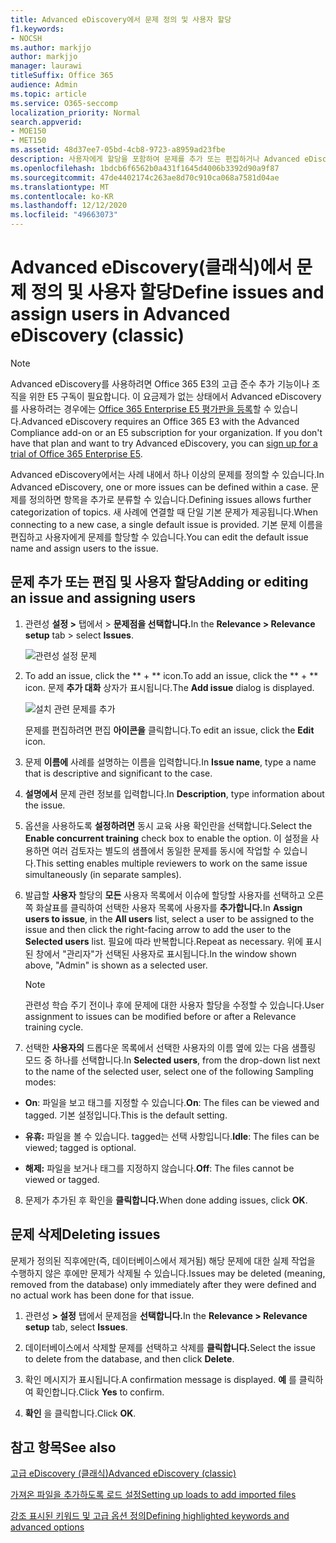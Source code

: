 ```yaml
---
title: Advanced eDiscovery에서 문제 정의 및 사용자 할당
f1.keywords:
- NOCSH
ms.author: markjjo
author: markjjo
manager: laurawi
titleSuffix: Office 365
audience: Admin
ms.topic: article
ms.service: O365-seccomp
localization_priority: Normal
search.appverid:
- MOE150
- MET150
ms.assetid: 48d37ee7-05bd-4cb8-9723-a8959ad23fbe
description: 사용자에게 할당을 포함하여 문제를 추가 또는 편집하거나 Advanced eDiscovery에서 eDiscovery 사례에 대한 문제를 삭제하는 방법을 자세히 알아보습니다.
ms.openlocfilehash: 1bdcb6f6562b0a431f1645d4006b3392d90a9f87
ms.sourcegitcommit: 47de4402174c263ae8d70c910ca068a7581d04ae
ms.translationtype: MT
ms.contentlocale: ko-KR
ms.lasthandoff: 12/12/2020
ms.locfileid: "49663073"
---
```

# <a name="define-issues-and-assign-users-in-advanced-ediscovery-classic"></a><span data-ttu-id="27aa0-103">Advanced eDiscovery(클래식)에서 문제 정의 및 사용자 할당</span><span class="sxs-lookup"><span data-stu-id="27aa0-103">Define issues and assign users in Advanced eDiscovery (classic)</span></span>

> [!NOTE]
> <span data-ttu-id="27aa0-p101">Advanced eDiscovery를 사용하려면 Office 365 E3의 고급 준수 추가 기능이나 조직을 위한 E5 구독이 필요합니다. 이 요금제가 없는 상태에서 Advanced eDiscovery를 사용하려는 경우에는 [Office 365 Enterprise E5 평가판을 등록](https://go.microsoft.com/fwlink/p/?LinkID=698279)할 수 있습니다.</span><span class="sxs-lookup"><span data-stu-id="27aa0-p101">Advanced eDiscovery requires an Office 365 E3 with the Advanced Compliance add-on or an E5 subscription for your organization. If you don't have that plan and want to try Advanced eDiscovery, you can [sign up for a trial of Office 365 Enterprise E5](https://go.microsoft.com/fwlink/p/?LinkID=698279).</span></span> 
  
<span data-ttu-id="27aa0-106">Advanced eDiscovery에서는 사례 내에서 하나 이상의 문제를 정의할 수 있습니다.</span><span class="sxs-lookup"><span data-stu-id="27aa0-106">In Advanced eDiscovery, one or more issues can be defined within a case.</span></span> <span data-ttu-id="27aa0-107">문제를 정의하면 항목을 추가로 분류할 수 있습니다.</span><span class="sxs-lookup"><span data-stu-id="27aa0-107">Defining issues allows further categorization of topics.</span></span> <span data-ttu-id="27aa0-108">새 사례에 연결할 때 단일 기본 문제가 제공됩니다.</span><span class="sxs-lookup"><span data-stu-id="27aa0-108">When connecting to a new case, a single default issue is provided.</span></span> <span data-ttu-id="27aa0-109">기본 문제 이름을 편집하고 사용자에게 문제를 할당할 수 있습니다.</span><span class="sxs-lookup"><span data-stu-id="27aa0-109">You can edit the default issue name and assign users to the issue.</span></span> 
  
## <a name="adding-or-editing-an-issue-and-assigning-users"></a><span data-ttu-id="27aa0-110">문제 추가 또는 편집 및 사용자 할당</span><span class="sxs-lookup"><span data-stu-id="27aa0-110">Adding or editing an issue and assigning users</span></span>

1. <span data-ttu-id="27aa0-111">관련성 **설정 \>** 탭에서 \> **문제점을 선택합니다.**</span><span class="sxs-lookup"><span data-stu-id="27aa0-111">In the **Relevance \> Relevance setup** tab \> select **Issues**.</span></span>
    
    ![관련성 설정 문제](../media/dfd8f9ef-b167-4ed9-980e-00ae98a97169.png)
  
2. <span data-ttu-id="27aa0-113">To add an issue, click the \*\* + \*\* icon.</span><span class="sxs-lookup"><span data-stu-id="27aa0-113">To add an issue, click the \*\* + \*\* icon.</span></span> <span data-ttu-id="27aa0-114">문제 **추가 대화** 상자가 표시됩니다.</span><span class="sxs-lookup"><span data-stu-id="27aa0-114">The **Add issue** dialog is displayed.</span></span> 
    
    ![설치 관련 문제를 추가](../media/c8e94982-139a-472a-b85d-282f2d742046.png)
  
    <span data-ttu-id="27aa0-116">문제를 편집하려면 편집 **아이콘을** 클릭합니다.</span><span class="sxs-lookup"><span data-stu-id="27aa0-116">To edit an issue, click the **Edit** icon.</span></span> 
    
3. <span data-ttu-id="27aa0-117">문제 **이름에** 사례를 설명하는 이름을 입력합니다.</span><span class="sxs-lookup"><span data-stu-id="27aa0-117">In **Issue name**, type a name that is descriptive and significant to the case.</span></span> 
    
4. <span data-ttu-id="27aa0-118">**설명에서** 문제 관련 정보를 입력합니다.</span><span class="sxs-lookup"><span data-stu-id="27aa0-118">In **Description**, type information about the issue.</span></span>
    
5. <span data-ttu-id="27aa0-119">옵션을 사용하도록 **설정하려면** 동시 교육 사용 확인란을 선택합니다.</span><span class="sxs-lookup"><span data-stu-id="27aa0-119">Select the **Enable concurrent training** check box to enable the option.</span></span> <span data-ttu-id="27aa0-120">이 설정을 사용하면 여러 검토자는 별도의 샘플에서 동일한 문제를 동시에 작업할 수 있습니다.</span><span class="sxs-lookup"><span data-stu-id="27aa0-120">This setting enables multiple reviewers to work on the same issue simultaneously (in separate samples).</span></span> 
    
6. <span data-ttu-id="27aa0-121">발급할 **사용자** 할당의 **모든** 사용자 목록에서 이슈에 할당할 사용자를 선택하고 오른쪽 화살표를 클릭하여 선택한 사용자 목록에 사용자를 **추가합니다.**</span><span class="sxs-lookup"><span data-stu-id="27aa0-121">In **Assign users to issue**, in the **All users** list, select a user to be assigned to the issue and then click the right-facing arrow to add the user to the **Selected users** list.</span></span> <span data-ttu-id="27aa0-122">필요에 따라 반복합니다.</span><span class="sxs-lookup"><span data-stu-id="27aa0-122">Repeat as necessary.</span></span> <span data-ttu-id="27aa0-123">위에 표시된 창에서 "관리자"가 선택된 사용자로 표시됩니다.</span><span class="sxs-lookup"><span data-stu-id="27aa0-123">In the window shown above, "Admin" is shown as a selected user.</span></span> 
    
    > [!NOTE]
    > <span data-ttu-id="27aa0-124">관련성 학습 주기 전이나 후에 문제에 대한 사용자 할당을 수정할 수 있습니다.</span><span class="sxs-lookup"><span data-stu-id="27aa0-124">User assignment to issues can be modified before or after a Relevance training cycle.</span></span> 
  
7. <span data-ttu-id="27aa0-125">선택한 **사용자의** 드롭다운 목록에서 선택한 사용자의 이름 옆에 있는 다음 샘플링 모드 중 하나를 선택합니다.</span><span class="sxs-lookup"><span data-stu-id="27aa0-125">In **Selected users**, from the drop-down list next to the name of the selected user, select one of the following Sampling modes:</span></span> 
    
  - <span data-ttu-id="27aa0-126">**On**: 파일을 보고 태그를 지정할 수 있습니다.</span><span class="sxs-lookup"><span data-stu-id="27aa0-126">**On**: The files can be viewed and tagged.</span></span> <span data-ttu-id="27aa0-127">기본 설정입니다.</span><span class="sxs-lookup"><span data-stu-id="27aa0-127">This is the default setting.</span></span>
    
  - <span data-ttu-id="27aa0-128">**유휴:** 파일을 볼 수 있습니다. tagged는 선택 사항입니다.</span><span class="sxs-lookup"><span data-stu-id="27aa0-128">**Idle**: The files can be viewed; tagged is optional.</span></span>
    
  - <span data-ttu-id="27aa0-129">**해제:** 파일을 보거나 태그를 지정하지 않습니다.</span><span class="sxs-lookup"><span data-stu-id="27aa0-129">**Off**: The files cannot be viewed or tagged.</span></span>
    
8. <span data-ttu-id="27aa0-130">문제가 추가된 후 확인을 **클릭합니다.**</span><span class="sxs-lookup"><span data-stu-id="27aa0-130">When done adding issues, click **OK**.</span></span>
    
## <a name="deleting-issues"></a><span data-ttu-id="27aa0-131">문제 삭제</span><span class="sxs-lookup"><span data-stu-id="27aa0-131">Deleting issues</span></span>

<span data-ttu-id="27aa0-132">문제가 정의된 직후에만(즉, 데이터베이스에서 제거됨) 해당 문제에 대한 실제 작업을 수행하지 않은 후에만 문제가 삭제될 수 있습니다.</span><span class="sxs-lookup"><span data-stu-id="27aa0-132">Issues may be deleted (meaning, removed from the database) only immediately after they were defined and no actual work has been done for that issue.</span></span> 
  
1. <span data-ttu-id="27aa0-133">관련성 **\> 설정** 탭에서 문제점을 **선택합니다.**</span><span class="sxs-lookup"><span data-stu-id="27aa0-133">In the **Relevance \> Relevance setup** tab, select **Issues**.</span></span>
    
2. <span data-ttu-id="27aa0-134">데이터베이스에서 삭제할 문제를 선택하고 삭제를 **클릭합니다.**</span><span class="sxs-lookup"><span data-stu-id="27aa0-134">Select the issue to delete from the database, and then click **Delete**.</span></span>
    
3. <span data-ttu-id="27aa0-135">확인 메시지가 표시됩니다.</span><span class="sxs-lookup"><span data-stu-id="27aa0-135">A confirmation message is displayed.</span></span> <span data-ttu-id="27aa0-136">**예** 를 클릭하여 확인합니다.</span><span class="sxs-lookup"><span data-stu-id="27aa0-136">Click **Yes** to confirm.</span></span> 
    
4. <span data-ttu-id="27aa0-137">**확인** 을 클릭합니다.</span><span class="sxs-lookup"><span data-stu-id="27aa0-137">Click **OK**.</span></span>
    
## <a name="see-also"></a><span data-ttu-id="27aa0-138">참고 항목</span><span class="sxs-lookup"><span data-stu-id="27aa0-138">See also</span></span>

[<span data-ttu-id="27aa0-139">고급 eDiscovery (클래식)</span><span class="sxs-lookup"><span data-stu-id="27aa0-139">Advanced eDiscovery (classic)</span></span>](office-365-advanced-ediscovery.md)
  
[<span data-ttu-id="27aa0-140">가져온 파일을 추가하도록 로드 설정</span><span class="sxs-lookup"><span data-stu-id="27aa0-140">Setting up loads to add imported files</span></span>](set-up-loads-to-add-imported-files.md)
  
[<span data-ttu-id="27aa0-141">강조 표시된 키워드 및 고급 옵션 정의</span><span class="sxs-lookup"><span data-stu-id="27aa0-141">Defining highlighted keywords and advanced options</span></span>](define-highlighted-keywords-and-advanced-options.md)

